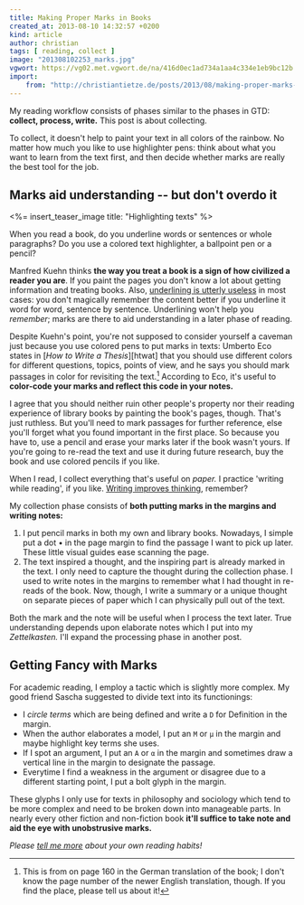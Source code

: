 ```yaml
---
title: Making Proper Marks in Books
created_at: 2013-08-10 14:32:57 +0200
kind: article
author: christian
tags: [ reading, collect ]
image: "201308102253_marks.jpg"
vgwort: https://vg02.met.vgwort.de/na/416d0ec1ad734a1aa4c334e1eb9bc12b
import:
    from: "http://christiantietze.de/posts/2013/08/making-proper-marks-in-books/"
---
```



My reading workflow consists of phases similar to the phases in GTD:  **collect, process, write.**  This post is about collecting.

To collect, it doesn't help to paint your text in all colors of the rainbow. No matter how much you like to use highlighter pens: think about what you want to learn from the text first, and then decide whether marks are really the best tool for the job.

## Marks aid understanding -- but don't overdo it

<%= insert_teaser_image title: "Highlighting texts" %>

When you read a book, do you underline words or sentences or whole paragraphs?  Do you use a colored text highlighter, a ballpoint pen or a pencil?

Manfred Kuehn thinks **the way you treat a book is a sign of how civilized a reader you are**.  If you paint the pages you don't know a lot about getting information and treating books.  Also, [underlining is utterly useless][und] in most cases:  you don't magically remember the content better if you underline it word for word, sentence by sentence.  Underlining won't help you _remember_;  marks are there to aid understanding in a later phase of reading.

Despite Kuehn's point, you're not supposed to consider yourself a caveman just because you use colored pens to put marks in texts:  Umberto Eco states in [_How to Write a Thesis_][htwat] that you should use different colors for different questions, topics, points of view, and he says you should mark passages in color for revisiting the text.[^where]  According to Eco, it's useful to **color-code your marks and reflect this code in your notes.**

[^where]: This is from on page 160 in the German translation of the book; I don't know the page number of the newer English translation, though. If you find the place, please tell us about it!

I agree that you should neither ruin other people's property nor their reading experience of library books by painting the book's pages, though.  That's just ruthless.  But you'll need to mark passages for further reference, else you'll forget what you found important in the first place.  So because you have to, use a pencil and erase your marks later if the book wasn't yours.  If you're going to re-read the text and use it during future research, buy the book and use colored pencils if you like.

When I read, I collect everything that's useful on _paper._  I practice 'writing while reading', if you like.  [Writing improves thinking][imp], remember? 

My collection phase consists of **both putting marks in the margins and writing notes:**

1. I put pencil marks in both my own and library books.  Nowadays, I simple put a dot • in the page margin to find the passage I want to pick up later.  These little visual guides ease scanning the page.
2. The text inspired a thought, and the inspiring part is already marked in the text.  I only need to capture the thought during the collection phase.  I used to write notes in the margins to remember what I had thought in re-reads of the book.  Now, though, I write a summary or a unique thought on separate pieces of paper which I can physically pull out of the text.

Both the mark and the note will be useful when I process the text later.  True understanding depends upon elaborate notes which I put into my _Zettelkasten._  I'll expand the processing phase in another post.

## Getting Fancy with Marks

<style type="text/css" media="screen">
<!--
.circled {
border-width: 0.5em 0.7em;
-moz-border-image: url(border.png) 19 30 16 30 stretch stretch;
border-image: url(border.png) 19 30 16 30 stretch stretch;
}
-->
</style>

For academic reading, I employ a tactic which is slightly more complex.  My good friend Sascha suggested to divide text into its functionings:

*   I <em class="circled">circle terms</em> which are being defined and write a `D` for Definition in the margin.
*   When the author elaborates a model, I put an `M` or `μ` in the margin and maybe highlight key terms she uses.
*   If I spot an argument, I put an `A` or `α` in the margin and sometimes draw a vertical line in the margin to designate the passage.
*   Everytime I find a weakness in the argument or disagree due to a different starting point, I put a bolt glyph in the margin.

These glyphs I only use for texts in philosophy and sociology which tend to be more complex and need to be broken down into manageable parts.  In nearly every other fiction and non-fiction book **it'll suffice to take note and aid the eye with unobstrusive marks.**

_Please [tell me more](http://twitter.com/ctietze) about your own reading habits!_  

[und]: http://takingnotenow.blogspot.com/2013/08/underlining-in-library-books.html
[imp]: https://zettelkasten.de/posts/zettelkasten-improves-thinking-writing/#impthink
[^aff]: Affiliate link; we get a small kickback from Amazon to support this site from if you buy from our link, but it won't cost you anything.
[htwat]: https://www.amazon.com/How-Write-Thesis-MIT-Press/dp/0262527138/ref=as_li_ss_tl?ie=UTF8&linkCode=ll1&tag=ctzettelkasten-20&linkId=74f6517a8c4df9f357cf9781972b7fb1&language=en_US
